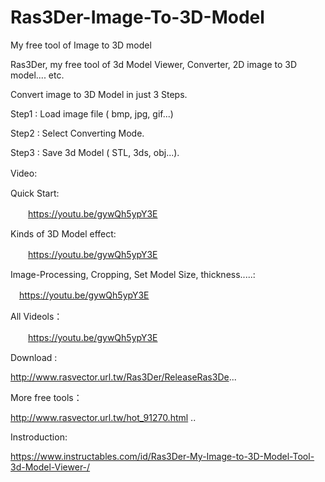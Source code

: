 # Ras3Der-Image-To-3D-Model
My free tool of Image to 3D model



Ras3Der, my free tool of 3d Model Viewer, Converter, 2D image to 3D model.... etc.

Convert image to 3D Model in just 3 Steps.

Step1 : Load image file ( bmp, jpg, gif...)

Step2 : Select Converting Mode.

Step3 : Save 3d Model ( STL, 3ds, obj...).

Video:　

Quick Start:

　　https://youtu.be/gywQh5ypY3E 　

Kinds of 3D Model effect:

　　https://youtu.be/gywQh5ypY3E 　

Image-Processing, Cropping, Set Model Size, thickness.....:

　https://youtu.be/gywQh5ypY3E

All Videols：

　　https://youtu.be/gywQh5ypY3E

Download :

http://www.rasvector.url.tw/Ras3Der/ReleaseRas3De...

More free tools：

http://www.rasvector.url.tw/hot_91270.html ..

Instroduction:

https://www.instructables.com/id/Ras3Der-My-Image-to-3D-Model-Tool-3d-Model-Viewer-/
